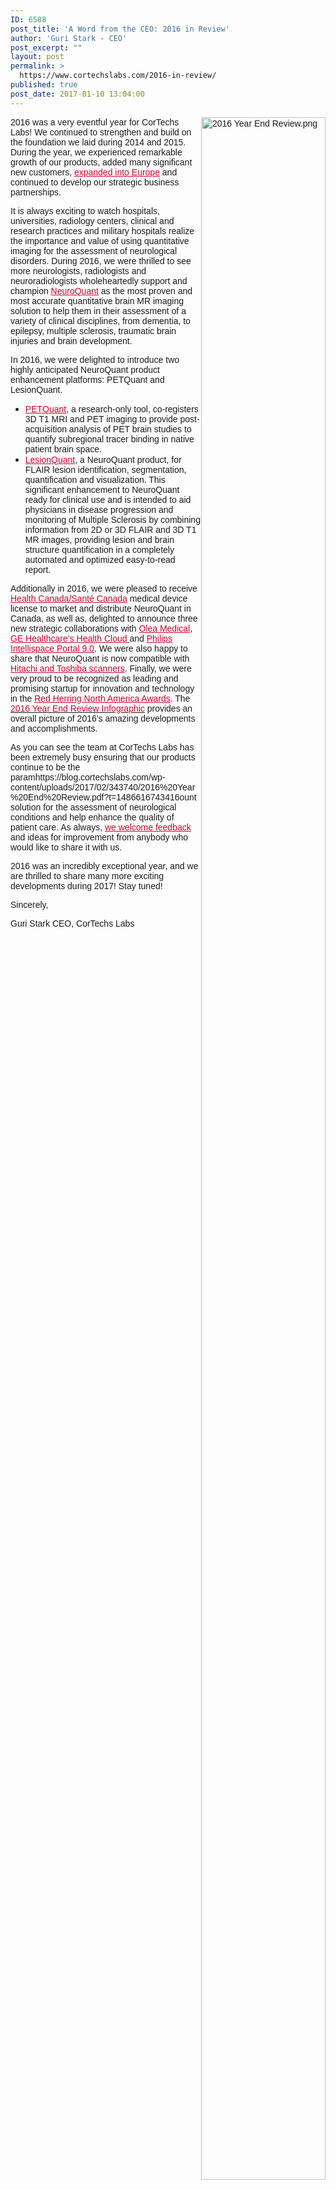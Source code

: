 ```yaml
---
ID: 6588
post_title: 'A Word from the CEO: 2016 in Review'
author: 'Guri Stark - CEO'
post_excerpt: ""
layout: post
permalink: >
  https://www.cortechslabs.com/2016-in-review/
published: true
post_date: 2017-01-10 13:04:00
---
```

<span style="font-family: 'Arial',sans-serif;"><a href="https://www.cortechslabs.com/wp-content/uploads/2017/02/2016-Year-End-Review.pdf"><img class="alignnone" style="width: 199px; float: right;" src="https://www.cortechslabs.com/wp-content/uploads/2017/02/201620Year20End20Review.png?t=1486616743416&amp;width=199&amp;name=201620Year20End20Review.png" alt="2016 Year End Review.png" width="199" height="3300" /></a>2016 was a very eventful year for CorTechs Labs! We continued to strengthen and build on the foundation we laid during 2014 and 2015. During the year, we experienced remarkable growth of our products, added many significant new customers, <span style="color: #c8042c;"><a style="color: #c8042c;" href="http://www.cortechslabs.com/europe-expansion/">expanded into Europe</a></span> and continued to develop our strategic business partnerships.</span>

<span style="font-family: 'Arial',sans-serif;">It is always exciting to watch hospitals, universities, radiology centers, clinical and research practices and military hospitals realize the importance and value of using quantitative imaging for the assessment of neurological disorders. During 2016, we were thrilled to see more neurologists, radiologists and neuroradiologists wholeheartedly support and champion <span style="color: #c8042c;"><a style="color: #c8042c;" href="http://www.cortechslabs.com/neuroquant">NeuroQuant</a></span> as the most proven and most accurate quantitative brain MR imaging solution to help them in their assessment of a variety of clinical disciplines, from dementia, to epilepsy, multiple sclerosis, traumatic brain injuries and brain development.</span>

<span style="font-family: 'Arial',sans-serif;">In 2016, we were delighted to introduce two highly anticipated NeuroQuant product enhancement platforms: PETQuant and LesionQuant. </span>
<ul>
 	<li><span style="font-family: 'Arial',sans-serif;"><span style="color: #c8042c;"><a style="color: #c8042c;" href="http://www.cortechslabs.com/petquant">PETQuant</a></span>, a research-only tool, co-registers 3D T1 MRI and PET imaging to provide post-acquisition analysis of PET brain studies to quantify subregional tracer binding in native patient brain space. </span></li>
 	<li><span style="font-family: 'Arial',sans-serif;"><span style="color: #c8042c;"><a style="color: #c8042c;" href="http://www.cortechslabs.com/lesionquant">LesionQuant</a></span>, a NeuroQuant product</span><span style="font-family: 'Arial',sans-serif;">, for FLAIR lesion identification, segmentation, quantification and visualization. This significant enhancement to NeuroQuant ready for clinical use and is intended to aid physicians in disease progression and monitoring of Multiple Sclerosis by combining information from 2D or 3D FLAIR and 3D T1 MR images, providing lesion and brain structure quantification in a completely automated and optimized easy-to-read report.</span></li>
</ul>
<span style="font-family: 'Arial',sans-serif;">Additionally in 2016, we were pleased to receive <span style="color: #c8042c;"><a style="color: #c8042c;" href="http://www.cortechslabs.com/health-canada/">Health Canada/Santé Canada</a></span> medical device license to market and distribute NeuroQuant in Canada, as well as, delighted to announce three new strategic collaborations with <span style="color: #c8042c;"><a style="color: #c8042c;" href="http://www.cortechslabs.com/collaboration-olea-medical/">Olea Medical</a></span>, <span style="color: #c8042c;"><a style="color: #c8042c;" href="http://www.cortechslabs.com/ge-health-cloud/">GE Healthcare’s Health Cloud </a></span>and <span style="color: #c8042c;"><a style="color: #c8042c;" href="http://www.cortechslabs.com/philips-intellispace-portal/">Philips Intellispace Portal 9.0</a></span>. We were also happy to share that NeuroQuant is now compatible with <span style="color: #c8042c;"><a style="color: #c8042c;" href="/neuroquant-toshiba-hitachi">Hitachi and Toshiba scanners</a></span>. Finally, we were very proud to be recognized as leading and promising startup for innovation and technology in the <span style="color: #c8042c;"><a style="color: #c8042c;" href="http://www.cortechslabs.com/cortechs-labs-selected-2016-red-herring-top-100-north-america-winner/">Red Herring North America Awards</a></span>. The <a href="https://www.cortechslabs.com/wp-content/uploads/2017/02/2016-Year-End-Review.pdf"><span style="color: #c8042c;">2016 Year End Review Infographic</span></a> provides an overall picture of 2016’s amazing developments and accomplishments.</span>

<span style="font-family: 'Arial',sans-serif;">As you can see the team at CorTechs Labs has been extremely busy ensuring that our products continue to be the paramhttps://blog.cortechslabs.com/wp-content/uploads/2017/02/343740/2016%20Year%20End%20Review.pdf?t=1486616743416ount solution for the assessment of neurological conditions and help enhance the quality of patient care. As always, <span style="color: #c8042c;"><a style="color: #c8042c;" href="http://www.cortechslabs.com/contact/">we welcome feedback</a></span> and ideas for improvement from anybody who would like to share it with us.</span>

<span style="font-family: 'Arial',sans-serif;">2016 was an incredibly exceptional year, and we are thrilled to share many more exciting developments during 2017! Stay tuned!
</span>

<span style="font-family: 'Arial',sans-serif;">Sincerely,</span>

<span style="font-family: 'Arial',sans-serif;">Guri Stark
CEO, CorTechs Labs</span>

<img style="min-height: 1px!important; width: 1px!important; border-width: 0!important; padding: 0!important; margin: 0!important;" src="http://track.hubspot.com/__ptq.gif?a=343740&amp;k=14&amp;r=http%3A%2F%2Fcortechsnews.cortechslabs.com%2F2016-in-review&amp;bu=http%253A%252F%252Fcortechsnews.cortechslabs.com&amp;bvt=rss" alt="" width="1" height="1" />